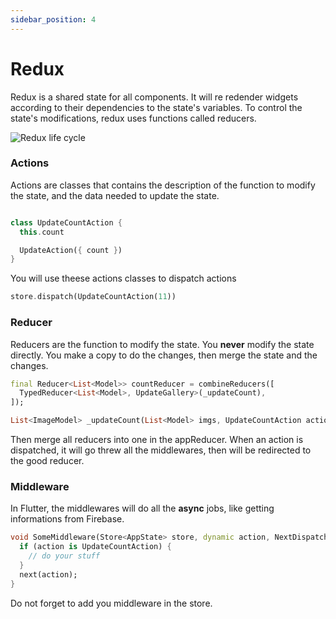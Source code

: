 ```yaml
---
sidebar_position: 4
---
```


# Redux

Redux is a shared state for all components. It will re redender widgets according to their dependencies to the state's variables. To control the state's modifications, redux uses functions called reducers.

![Redux life cycle](https://res.cloudinary.com/practicaldev/image/fetch/s--fCDvEpjd--/c_limit%2Cf_auto%2Cfl_progressive%2Cq_auto%2Cw_880/https://i.stack.imgur.com/LNQwH.png "Redux life cycle diagram")

### Actions

Actions are classes that contains the description of the function to modify the state, and the data needed to update the state.

```dart

class UpdateCountAction {
  this.count

  UpdateAction({ count })
}

```

You will use theese actions classes to dispatch actions

```dart
store.dispatch(UpdateCountAction(11))
```

### Reducer

Reducers are the function to modify the state. You **never** modify the state directly. You make a copy to do the changes, then merge the state and the changes.

```dart
final Reducer<List<Model>> countReducer = combineReducers([
  TypedReducer<List<Model>, UpdateGallery>(_updateCount),
]);

List<ImageModel> _updateCount(List<Model> imgs, UpdateCountAction action) => List.unmodifiable(List.from(action.count));
```

Then merge all reducers into one in the appReducer. When an action is dispatched, it will go threw all the middlewares, then will be redirected to the good reducer.

### Middleware

In Flutter, the middlewares will do all the **async** jobs, like getting informations from Firebase.

```dart
void SomeMiddleware(Store<AppState> store, dynamic action, NextDispatcher next) {
  if (action is UpdateCountAction) {
    // do your stuff
  }
  next(action);
}
```

Do not forget to add you middleware in the store. 